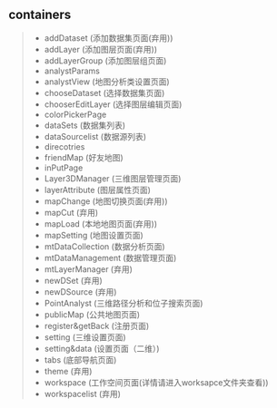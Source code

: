 ## containers

> * addDataset            (添加数据集页面(弃用))
> * addLayer              (添加图层页面(弃用))
> * addLayerGroup         (添加图层组页面)
> * analystParams
> * analystView           (地图分析类设置页面)
> * chooseDataset         (选择数据集页面)
> * chooserEditLayer      (选择图层编辑页面)
> * colorPickerPage
> * dataSets              (数据集列表)
> * dataSourcelist        (数据源列表)
> * direcotries
> * friendMap             (好友地图)
> * inPutPage
> * Layer3DManager        (三维图层管理页面)
> * layerAttribute        (图层属性页面)
> * mapChange             (地图切换页面(弃用))
> * mapCut                (弃用)
> * mapLoad               (本地地图页面(弃用))
> * mapSetting            (地图设置页面)
> * mtDataCollection      (数据分析页面)
> * mtDataManagement      (数据管理页面)
> * mtLayerManager        (弃用)
> * newDSet               (弃用)
> * newDSource            (弃用)
> * PointAnalyst          (三维路径分析和位子搜索页面)
> * publicMap             (公共地图页面)
> * register&getBack      (注册页面)
> * setting               (三维设置页面)
> * setting&data          (设置页面（二维）)
> * tabs                  (底部导航页面)
> * theme                 (弃用)
> * workspace             (工作空间页面(详情请进入worksapce文件夹查看))
> * workspacelist         (弃用)
